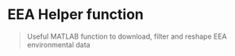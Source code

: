 # EEA Helper function
> Useful MATLAB function to download, filter and reshape EEA environmental data

